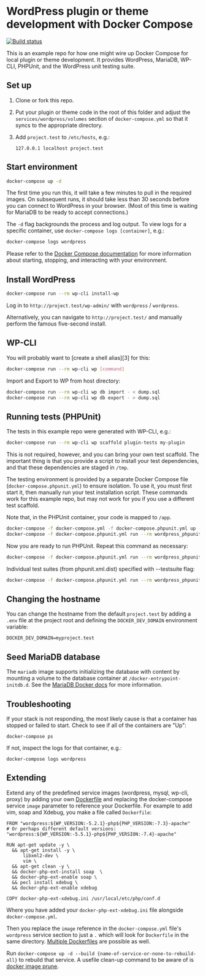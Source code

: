 # WordPress plugin or theme development with Docker Compose

[![Build status][build-status]][travis-ci]

This is an example repo for how one might wire up Docker Compose for local
plugin or theme development. It provides WordPress, MariaDB, WP-CLI, PHPUnit,
and the WordPress unit testing suite.

## Set up

1. Clone or fork this repo.

2. Put your plugin or theme code in the root of this folder and adjust the
   `services/wordpress/volumes` section of `docker-compose.yml` so that it
   syncs to the appropriate directory.

3. Add `project.test` to `/etc/hosts`, e.g.:

   ```
   127.0.0.1 localhost project.test
   ```

## Start environment

```sh
docker-compose up -d
```

The first time you run this, it will take a few minutes to pull in the required
images. On subsequent runs, it should take less than 30 seconds before you can
connect to WordPress in your browser. (Most of this time is waiting for MariaDB
to be ready to accept connections.)

The `-d` flag backgrounds the process and log output. To view logs for a
specific container, use `docker-compose logs [container]`, e.g.:

```sh
docker-compose logs wordpress
```

Please refer to the [Docker Compose documentation][docker-compose] for more
information about starting, stopping, and interacting with your environment.

## Install WordPress

```sh
docker-compose run --rm wp-cli install-wp
```

Log in to `http://project.test/wp-admin/` with `wordpress` / `wordpress`.

Alternatively, you can navigate to `http://project.test/` and manually perform
the famous five-second install.

## WP-CLI

You will probably want to [create a shell alias][3] for this:

```sh
docker-compose run --rm wp-cli wp [command]
```

Import and Export to WP from host directory:

```sh
docker-compose run --rm wp-cli wp db import - < dump.sql
docker-compose run --rm wp-cli wp db export - > dump.sql
```

## Running tests (PHPUnit)

The tests in this example repo were generated with WP-CLI, e.g.:

```sh
docker-compose run --rm wp-cli wp scaffold plugin-tests my-plugin
```

This is not required, however, and you can bring your own test scaffold. The
important thing is that you provide a script to install your test dependencies,
and that these dependencies are staged in `/tmp`.

The testing environment is provided by a separate Docker Compose file
(`docker-compose.phpunit.yml`) to ensure isolation. To use it, you must first
start it, then manually run your test installation script. These commands work
for this example repo, but may not work for you if you use a different test
scaffold.

Note that, in the PHPUnit container, your code is mapped to `/app`.

```sh
docker-compose -f docker-compose.yml -f docker-compose.phpunit.yml up -d
docker-compose -f docker-compose.phpunit.yml run --rm wordpress_phpunit /app/bin/install-wp-tests.sh wordpress_test root '' mysql_phpunit latest true
```

Now you are ready to run PHPUnit. Repeat this command as necessary:

```sh
docker-compose -f docker-compose.phpunit.yml run --rm wordpress_phpunit phpunit
```

Individual test suites (from phpunit.xml.dist) specified with --testsuite flag:

```sh
docker-compose -f docker-compose.phpunit.yml run --rm wordpress_phpunit phpunit --testsuite [Main, Assets, etc]
```

## Changing the hostname

You can change the hostname from the default `project.test` by adding a `.env`
file at the project root and defining the `DOCKER_DEV_DOMAIN` environment
variable:

```
DOCKER_DEV_DOMAIN=myproject.test
```

## Seed MariaDB database

The `mariadb` image supports initializing the database with content by mounting
a volume to the database container at `/docker-entrypoint-initdb.d`. See the
[MariaDB Docker docs][mariadb-docs] for more information.

## Troubleshooting

If your stack is not responding, the most likely cause is that a container has
stopped or failed to start. Check to see if all of the containers are "Up":

```
docker-compose ps
```

If not, inspect the logs for that container, e.g.:

```
docker-compose logs wordpress
```

## Extending

Extend any of the predefined service images (wordpress, mysql, wp-cli, proxy) by adding your own [Dockerfile](https://docs.docker.com/engine/reference/builder) and replacing the docker-compose service `image` parameter to reference your Dockerfile. For example to add vim, soap and Xdebug, you make a file called `Dockerfile`:

```
FROM "wordpress:${WP_VERSION:-5.2.1}-php${PHP_VERSION:-7.3}-apache"
# Or perhaps different default versions: "wordpress:${WP_VERSION:-5.5.1}-php${PHP_VERSION:-7.4}-apache"

RUN apt-get update -y \
  && apt-get install -y \
      libxml2-dev \
      vim \
  && apt-get clean -y \
  && docker-php-ext-install soap  \
  && docker-php-ext-enable soap \
  && pecl install xdebug \
  && docker-php-ext-enable xdebug

COPY docker-php-ext-xdebug.ini /usr/local/etc/php/conf.d

```

Where you have added your `docker-php-ext-xdebug.ini` file alongside `docker-compose.yml`.

Then you replace the `image` reference in the `docker-compose.yml` file's `wordpress` service section to just a `.` which will look for `Dockerfile` in the same directory. [Multiple Dockerfiles](https://stackoverflow.com/a/49811906/2223106) are possible as well.

Run `docker-compose up -d --build {name-of-service-or-none-to-rebuild-all}` to rebuild that service. A usefile clean-up command to be aware of is [docker image prune](https://docs.docker.com/engine/reference/commandline/image_prune).

[build-status]: https://travis-ci.org/chriszarate/docker-compose-wordpress.svg?branch=master
[travis-ci]: https://travis-ci.org/chriszarate/docker-compose-wordpress
[docker-compose]: https://docs.docker.com/compose/
[mariadb-docs]: https://github.com/docker-library/docs/tree/master/mariadb#initializing-a-fresh-instance
